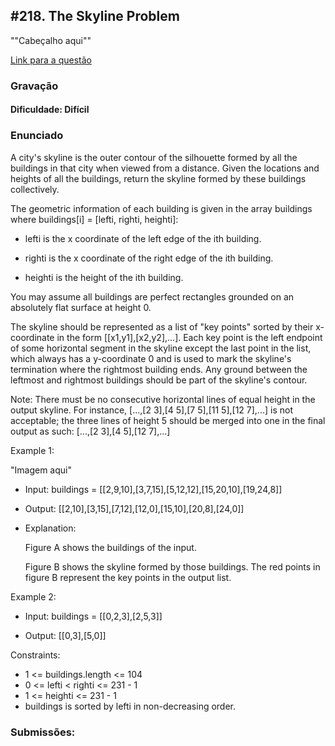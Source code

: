 ## #218. The Skyline Problem

""Cabeçalho aqui""

[Link para a questão](https://leetcode.com/problems/the-skyline-problem/description/)

### Gravação

#### Dificuldade: Difícil

### Enunciado

A city's skyline is the outer contour of the silhouette formed by all the buildings in that city when viewed from a distance. Given the locations and heights of all the buildings, return the skyline formed by these buildings collectively.

The geometric information of each building is given in the array buildings where buildings[i] = [lefti, righti, heighti]:

- lefti is the x coordinate of the left edge of the ith building.

- righti is the x coordinate of the right edge of the ith building.

- heighti is the height of the ith building.

You may assume all buildings are perfect rectangles grounded on an absolutely flat surface at height 0.

The skyline should be represented as a list of "key points" sorted by their x-coordinate in the form [[x1,y1],[x2,y2],...]. Each key point is the left endpoint of some horizontal segment in the skyline except the last point in the list, which always has a y-coordinate 0 and is used to mark the skyline's termination where the rightmost building ends. Any ground between the leftmost and rightmost buildings should be part of the skyline's contour.

Note: There must be no consecutive horizontal lines of equal height in the output skyline. For instance, [...,[2 3],[4 5],[7 5],[11 5],[12 7],...] is not acceptable; the three lines of height 5 should be merged into one in the final output as such: [...,[2 3],[4 5],[12 7],...]

Example 1:

"Imagem aqui"

- Input: buildings = [[2,9,10],[3,7,15],[5,12,12],[15,20,10],[19,24,8]]

- Output: [[2,10],[3,15],[7,12],[12,0],[15,10],[20,8],[24,0]]

- Explanation:

    Figure A shows the buildings of the input.

    Figure B shows the skyline formed by those buildings. The red points in figure B represent the key points in the output list.

Example 2:

- Input: buildings = [[0,2,3],[2,5,3]]

- Output: [[0,3],[5,0]]

Constraints:

- 1 <= buildings.length <= 104
- 0 <= lefti < righti <= 231 - 1
- 1 <= heighti <= 231 - 1
- buildings is sorted by lefti in non-decreasing order.

### Submissões: 






